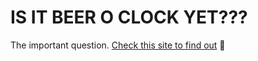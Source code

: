 # IS IT BEER O CLOCK YET???

The important question. [Check this site to find out](https://cresharper.github.io/isitbeeroclockyet/) 🍺